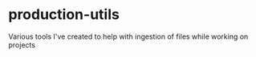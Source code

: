 # production-utils
Various tools I've created to help with ingestion of files while working on projects
